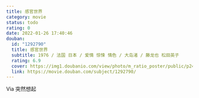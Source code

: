 ```yaml
---
title: 感官世界
category: movie
status: todo
rating: 0
date: 2022-01-26 17:40:46
douban:
  id: "1292790"
  title: 感官世界
  subtitle: 1976 / 法国 日本 / 爱情 惊悚 情色 / 大岛渚 / 藤龙也 松田英子
  rating: 6.9
  cover: https://img1.doubanio.com/view/photo/m_ratio_poster/public/p2410569290.jpg
  link: https://movie.douban.com/subject/1292790/
---
```


Via 突然想起